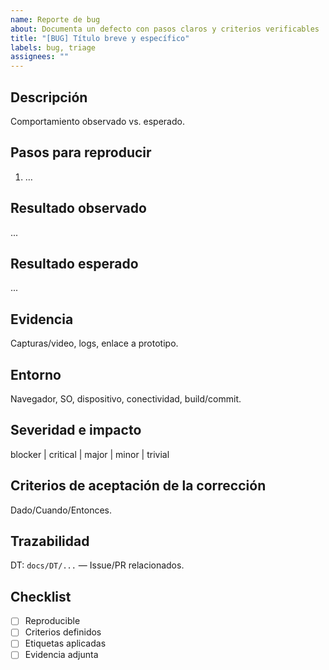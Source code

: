 ```yaml
---
name: Reporte de bug
about: Documenta un defecto con pasos claros y criterios verificables
title: "[BUG] Título breve y específico"
labels: bug, triage
assignees: ""
---
```


## Descripción
Comportamiento observado vs. esperado.

## Pasos para reproducir
1. …

## Resultado observado
...

## Resultado esperado
...

## Evidencia
Capturas/video, logs, enlace a prototipo.

## Entorno
Navegador, SO, dispositivo, conectividad, build/commit.

## Severidad e impacto
blocker | critical | major | minor | trivial

## Criterios de aceptación de la corrección
Dado/Cuando/Entonces.

## Trazabilidad
DT: `docs/DT/...` — Issue/PR relacionados.

## Checklist
- [ ] Reproducible
- [ ] Criterios definidos
- [ ] Etiquetas aplicadas
- [ ] Evidencia adjunta
